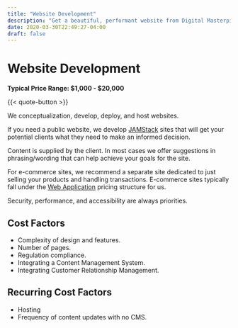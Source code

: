 ```yaml
---
title: "Website Development"
description: "Get a beautiful, performant website from Digital Masterpiece."
date: 2020-03-30T22:49:27-04:00
draft: false
---
```


# Website Development

**Typical Price Range: $1,000 - $20,000**

{{< quote-button >}}

We conceptualization, develop, deploy, and host websites.

If you need a public website, we develop [JAMStack](https://jamstack.org/) sites that will get your potential clients what they need to make an informed decision.

Content is supplied by the client. In most cases we offer suggestions in phrasing/wording that can help achieve your goals for the site.

For e-commerce sites, we recommend a separate site dedicated to just selling your products and handling transactions. E-commerce sites typically fall under the [Web Application](/web-applications) pricing structure for us.

Security, performance, and accessibility are always priorities.

## Cost Factors

- Complexity of design and features.
- Number of pages.
- Regulation compliance.
- Integrating a Content Management System.
- Integrating Customer Relationship Management.

## Recurring Cost Factors

- Hosting
- Frequency of content updates with no CMS.

